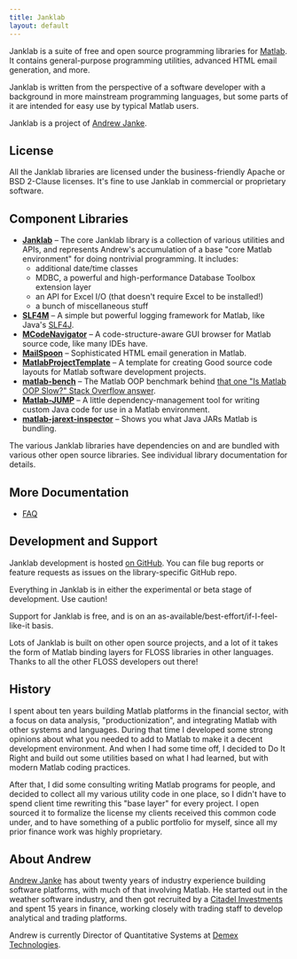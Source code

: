 ```yaml
---
title: Janklab
layout: default
---
```


Janklab is a suite of free and open source programming libraries for [Matlab](https://www.mathworks.com/products/matlab.html). It contains general-purpose programming utilities, advanced HTML email generation, and more.

Janklab is written from the perspective of a software developer with a background in more mainstream programming languages, but some parts of it are intended for easy use by typical Matlab users.

Janklab is a project of [Andrew Janke](https://apjanke.net).

## License

All the Janklab libraries are licensed under the business-friendly Apache or BSD 2-Clause licenses. It's fine to use Janklab in commercial or proprietary software.

## Component Libraries

* [**Janklab**](https://github.com/janklab/janklab) – The core Janklab library is a collection of various utilities and APIs, and represents Andrew's accumulation of a base "core Matlab environment" for doing nontrivial programming. It includes:
  * additional date/time classes
  * MDBC, a powerful and high-performance Database Toolbox extension layer
  * an API for Excel I/O (that doesn't require Excel to be installed!)
  * a bunch of miscellaneous stuff
* [**SLF4M**](https://github.com/janklab/SLF4M) – A simple but powerful logging framework for Matlab, like Java's [SLF4J](http://www.slf4j.org/).
* [**MCodeNavigator**](https://github.com/janklab/MCodeNavigator) – A code-structure-aware GUI browser for Matlab source code, like many IDEs have.
* [**MailSpoon**](https://mailspoon.janklab.net) – Sophisticated HTML email generation in Matlab.
* [**MatlabProjectTemplate**](https://github.com/janklab/MatlabProjectTemplate) – A template for creating Good source code layouts for Matlab software development projects.
* [**matlab-bench**](https://github.com/janklab/matlab-bench) – The Matlab OOP benchmark behind [that one "Is Matlab OOP Slow?" Stack Overflow answer](https://stackoverflow.com/questions/1693429/is-matlab-oop-slow-or-am-i-doing-something-wrong#:~:text=The%20short%20answer%20is%3A%20yes,you%20can%20).
* [**Matlab-JUMP**](https://github.com/janklab/matlab-jump) – A little dependency-management tool for writing custom Java code for use in a Matlab environment.
* [**matlab-jarext-inspector**](https://github.com/janklab/matlab-jarext-inspector) – Shows you what Java JARs Matlab is bundling.

The various Janklab libraries have dependencies on and are bundled with various other open source libraries. See individual library documentation for details.

## More Documentation

* [FAQ](FAQ.html)

## Development and Support

Janklab development is hosted [on GitHub](https://github.com/janklab). You can file bug reports or feature requests as issues on the library-specific GitHub repo.

Everything in Janklab is in either the experimental or beta stage of development. Use caution!

Support for Janklab is free, and is on an as-available/best-effort/if-I-feel-like-it basis.

Lots of Janklab is built on other open source projects, and a lot of it takes the form of Matlab binding layers for FLOSS libraries in other languages. Thanks to all the other FLOSS developers out there!

## History

I spent about ten years building Matlab platforms in the financial sector, with a focus on data analysis, "productionization", and integrating Matlab with other systems and languages. During that time I developed some strong opinions about what you needed to add to Matlab to make it a decent development environment. And when I had some time off, I decided to Do It Right and build out some utilities based on what I had learned, but with modern Matlab coding practices.

After that, I did some consulting writing Matlab programs for people, and decided to collect all my various utility code in one place, so I didn't have to spend client time rewriting this "base layer" for every project. I open sourced it to formalize the license my clients received this common code under, and to have something of a public portfolio for myself, since all my prior finance work was highly proprietary.

## About Andrew

[Andrew Janke](https://apjanke.net) has about twenty years of industry experience building software platforms, with much of that involving Matlab. He started out in the weather software industry, and then got recruited by a [Citadel Investments](https://www.citadel.com) and spent 15 years in finance, working closely with trading staff to develop analytical and trading platforms.

Andrew is currently Director of Quantitative Systems at [Demex Technologies](https://thedemexgroup.com).
